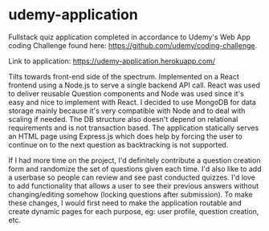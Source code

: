 # udemy-application
Fullstack quiz application completed in accordance to Udemy's Web App coding Challenge found here: https://github.com/udemy/coding-challenge.

Link to application: https://udemy-application.herokuapp.com/

Tilts towards front-end side of the spectrum. Implemented on a React frontend using a Node.js to serve a single backend API call. React was used to deliver reusable Question components and Node was used since it's easy and nice to implement with React. I decided to use MongoDB for data storage mainly because it's very compatible with Node and to deal with scaling if needed. The DB structure also doesn't depend on relational requirements and is not transaction based. The application statically serves an HTML page using Express.js which does help by forcing the user to continue on to the next question as backtracking is not supported. 

If I had more time on the project, I'd definitely contribute a question creation form and randomize the set of questions given each time. I'd also like to add a userbase so people can review and see past conducted quizzes. I'd love to add functionality that allows a user to see their previous answers without changing/editing somehow (locking questions after submission). To make these changes, I would first need to make the application routable and create dynamic pages for each purpose, eg: user profile, question creation, etc.

